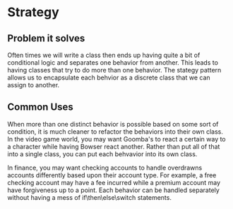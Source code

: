 # Strategy

## Problem it solves
Often times we will write a class then ends up having quite a bit of conditional logic and separates one behavior from another. 
This leads to having classes that try to do more than one behavior. The stategy pattern allows us to encapsulate each behvior as a discrete class that we can assign to another.

## Common Uses
When more than one distinct behavior is possible based on some sort of condition, it is much cleaner to refactor the behaviors into their own class.
In the video game world, you may want Goomba's to react a certain way to a character while having Bowser react another. Rather than put all of that into a single class, you can put each behvavior into its own class.

In finance, you may want checking accounts to handle overdrawns accounts differently based upon their account type. For example, a free checking account may have a fee incurred while a premium account may have forgiveness up to a point.
Each behavior can be handled separately without having a mess of if\then\else\switch statements.
